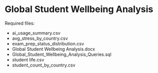 # Global Student Wellbeing Analysis

Required files:

* ai_usage_summary.csv
* avg_stress_by_country.csv
* exam_prep_status_distribution.csv
* Global Student Wellbeing Analysis.docx
* Global_Student_Wellbeing_Analysis_Queries.sql
* student life.csv
* student_count_by_country.csv
